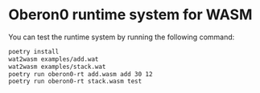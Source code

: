 # Oberon0 runtime system for WASM

You can test the runtime system by running the following command:

```bash
poetry install
wat2wasm examples/add.wat
wat2wasm examples/stack.wat
poetry run oberon0-rt add.wasm add 30 12
poetry run oberon0-rt stack.wasm test
```
